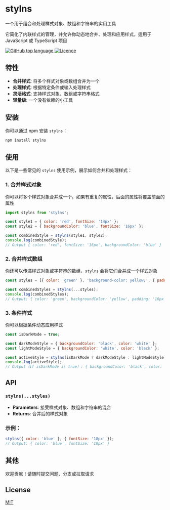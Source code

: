 # stylns

一个用于组合和处理样式对象、数组和字符串的实用工具

它简化了内联样式的管理，并允许你动态地合并、处理和应用样式，适用于 JavaScript 或 TypeScript 项目

<p>
  <a aria-label="Top language" href="https://github.com/dafengzhen/stylns/search?l=typescript">
    <img alt="GitHub top language" src="https://img.shields.io/github/languages/top/dafengzhen/stylns?style=flat-square&labelColor=000&color=blue">
  </a>
  <a aria-label="Licence" href="https://github.com/dafengzhen/stylns/blob/main/LICENSE">
    <img alt="Licence" src="https://img.shields.io/github/license/dafengzhen/stylns?style=flat-quare&labelColor=000000" />
  </a>
</p>

## 特性

- **合并样式**: 将多个样式对象或数组合并为一个
- **处理样式**: 根据特定条件或输入处理样式
- **灵活格式**: 支持样式对象、数组或字符串格式
- **轻量级**: 一个没有依赖的小工具

## 安装

你可以通过 npm 安装 `stylns`：

```bash
npm install stylns
```

## 使用

以下是一些常见的 `stylns` 使用示例，展示如何合并和处理样式：

### 1. 合并样式对象

你可以将多个样式对象合并成一个。如果有重复的属性，后面的属性将覆盖前面的属性

```js
import stylns from 'stylns';

const style1 = { color: 'red', fontSize: '14px' };
const style2 = { backgroundColor: 'blue', fontSize: '16px' };

const combinedStyle = stylns(style1, style2);
console.log(combinedStyle);
// Output { color: 'red', fontSize: '16px', backgroundColor: 'blue' }
```

### 2. 合并样式数组

你还可以传递样式对象或字符串的数组，`stylns` 会将它们合并成一个样式对象

```js
const styles = [{ color: 'green' }, 'background-color: yellow;', { padding: '10px' }];

const combinedStyles = stylns(...styles);
console.log(combinedStyles);
// Output: { color: 'green', backgroundColor: 'yellow', padding: '10px' }
```

### 3. 条件样式

你可以根据条件动态应用样式

```js
const isDarkMode = true;

const darkModeStyle = { backgroundColor: 'black', color: 'white' };
const lightModeStyle = { backgroundColor: 'white', color: 'black' };

const activeStyle = stylns(isDarkMode ? darkModeStyle : lightModeStyle);
console.log(activeStyle);
// Output（if isDarkMode is true）: { backgroundColor: 'black', color: 'white' }
```

## API

### `stylns(...styles)`

- **Parameters**: 接受样式对象、数组和字符串的混合
- **Returns**: 合并后的样式对象

### 示例：

```js
stylns({ color: 'blue' }, { fontSize: '18px' });
// Output: { color: 'blue', fontSize: '18px' }
```

## 其他

欢迎贡献！请随时提交问题、分支或拉取请求

## License

[MIT](https://opensource.org/licenses/MIT)
